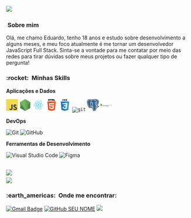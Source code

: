 ![](https://komarev.com/ghpvc/?username=EduardoSimioni&color=006bed)

<h3> &nbsp;Sobre mim </h3>

Olá, me chamo Eduardo, tenho 18 anos e estudo sobre desenvolvimento a alguns meses, e meu foco atualmente é me tornar um desenvolvedor JavaScript Full Stack.
Sinta-se a vontade para me contatar por meio das redes para tirar dúvidas sobre meus projetos ou fazer qualquer tipo de pergunta!

<h3> :rocket: &nbsp;Minhas Skills </h3>

**Aplicações e Dados**
  
<code><img height="32" src="https://raw.githubusercontent.com/github/explore/80688e429a7d4ef2fca1e82350fe8e3517d3494d/topics/javascript/javascript.png" alt="Javascript"/></code>
<code><img height="32" src="https://raw.githubusercontent.com/github/explore/80688e429a7d4ef2fca1e82350fe8e3517d3494d/topics/nodejs/nodejs.png" alt="Nodejs"/></code>
<code><img height="32" src="https://raw.githubusercontent.com/github/explore/80688e429a7d4ef2fca1e82350fe8e3517d3494d/topics/react/react.png" alt="React"/></code>
<code><img height="32" src="https://raw.githubusercontent.com/github/explore/80688e429a7d4ef2fca1e82350fe8e3517d3494d/topics/html/html.png" alt="HTML5"/></code>
<code><img height="32" src="https://raw.githubusercontent.com/github/explore/80688e429a7d4ef2fca1e82350fe8e3517d3494d/topics/css/css.png" alt="CSS"/></code>
<code><img src="https://cdn.jsdelivr.net/gh/devicons/devicon/icons/git/git-original.svg" alt="git" width="40" height="40"/></code>
<code><img height="32" src="https://raw.githubusercontent.com/github/explore/80688e429a7d4ef2fca1e82350fe8e3517d3494d/topics/postgresql/postgresql.png" alt="PostegreSQL"/></code>
<code><img height="32" src="https://raw.githubusercontent.com/github/explore/80688e429a7d4ef2fca1e82350fe8e3517d3494d/topics/mongodb/mongodb.png" alt="MongoDB"/></code>

**DevOps**

  ![Git](https://img.shields.io/badge/-Git-333333?style=flat&logo=git)
  ![GitHub](https://img.shields.io/badge/-GitHub-333333?style=flat&logo=github)

**Ferramentas de Desenvolvimento**

  ![Visual Studio Code](https://img.shields.io/badge/-Visual%20Studio%20Code-333333?style=flat&logo=visual-studio-code&logoColor=007ACC)
  ![Figma](https://img.shields.io/badge/-Figma-333333?style=flat&logo=figma&logoColor=007ACC)

<br/>

<a href="https://github.com/EduardoSimioni">
  <img height="180em" src="https://github-readme-stats.vercel.app/api?username=EduardoSimioni&theme=dracula&show_icons=true" />
</a> 

<br/>

<a href="https://github.com/EduardoSimioni">
  <img align="center" src="https://github-readme-stats.vercel.app/api/top-langs/?username=eduardosimioni&theme=dracula&hide_langs_below=1" />
</a>

<br/>

<h3> :earth_americas: &nbsp;Onde me encontrar: </h3> 

[![Gmail Badge](https://img.shields.io/badge/-eduardocarmelino.contato@gmail.com-006bed?style=flat-square&logo=Gmail&logoColor=white&link=mailto:eduardocarmelino.contato@gmail.com)](mailto:eduardocarmelino.contato@gmail.com)
[![GitHub SEU NOME]( https://img.shields.io/github/followers/EduardoSimioni?label=follow&style=social)](https://github.com/EduardoSimioni/EduardoSimioni)
  <a href="https://www.linkedin.com/in/eduardo-carmelino/" alt="Linkedin">
  <img src="https://img.shields.io/badge/-Linkedin-0e76a8?style=flat-square&logo=Linkedin&logoColor=white&link=" /></a>




